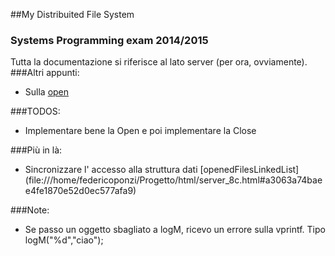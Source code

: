 ##My Distribuited File System
### Systems Programming exam 2014/2015

Tutta la documentazione si riferisce al lato server (per ora, ovviamente).
###Altri appunti:
* Sulla [open](OPE.md)

###TODOS:
* Implementare bene la Open e poi implementare la Close

###Più in là:
* Sincronizzare l' accesso alla struttura dati [openedFilesLinkedList] (file:///home/federicoponzi/Progetto/html/server_8c.html#a3063a74baee4fe1870e52d0ec577afa9)

###Note:
* Se passo un oggetto sbagliato a logM, ricevo un errore sulla vprintf. Tipo logM("%d","ciao");

